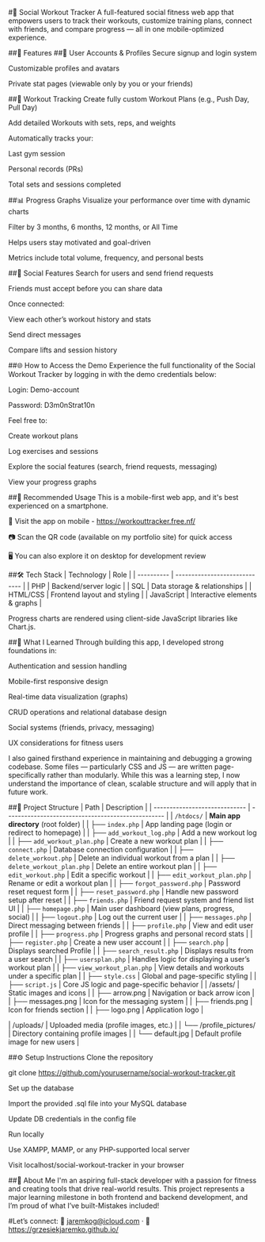 #💪 Social Workout Tracker
A full-featured social fitness web app that empowers users to track their workouts, customize training plans, connect with friends, and compare progress — all in one mobile-optimized experience.

##🚀 Features
##👤 User Accounts & Profiles
Secure signup and login system

Customizable profiles and avatars

Private stat pages (viewable only by you or your friends)

##📅 Workout Tracking
Create fully custom Workout Plans (e.g., Push Day, Pull Day)

Add detailed Workouts with sets, reps, and weights

Automatically tracks your:

Last gym session

Personal records (PRs)

Total sets and sessions completed

##📊 Progress Graphs
Visualize your performance over time with dynamic charts

Filter by 3 months, 6 months, 12 months, or All Time

Helps users stay motivated and goal-driven

Metrics include total volume, frequency, and personal bests

##👯 Social Features
Search for users and send friend requests

Friends must accept before you can share data

Once connected:

View each other’s workout history and stats

Send direct messages

Compare lifts and session history

##🌐 How to Access the Demo
Experience the full functionality of the Social Workout Tracker by logging in with the demo credentials below:

Login: Demo-account

Password: D3m0nStrat10n

Feel free to:

Create workout plans

Log exercises and sessions

Explore the social features (search, friend requests, messaging)

View your progress graphs

##📱 Recommended Usage
This is a mobile-first web app, and it's best experienced on a smartphone.

🔗 Visit the app on mobile - https://workouttracker.free.nf/

📷 Scan the QR code (available on my portfolio site) for quick access

🖥️ You can also explore it on desktop for development review

##🛠️ Tech Stack
| Technology | Role                          |
| ---------- | ----------------------------- |
| PHP        | Backend/server logic          |
| SQL        | Data storage & relationships  |
| HTML/CSS   | Frontend layout and styling   |
| JavaScript | Interactive elements & graphs |

Progress charts are rendered using client-side JavaScript libraries like Chart.js.

##🧠 What I Learned
Through building this app, I developed strong foundations in:

Authentication and session handling

Mobile-first responsive design

Real-time data visualization (graphs)

CRUD operations and relational database design

Social systems (friends, privacy, messaging)

UX considerations for fitness users

I also gained firsthand experience in maintaining and debugging a growing codebase. Some files — particularly CSS and JS — are written page-specifically rather than modularly. While this was a learning step, I now understand the importance of clean, scalable structure and will apply that in future work.

##📂 Project Structure
| Path                          | Description                                        |
| ----------------------------- | -------------------------------------------------- |
| `/htdocs/`                    | **Main app directory** (root folder)               |
| ├── `index.php`               | App landing page (login or redirect to homepage)   |
| ├── `add_workout_log.php`     | Add a new workout log                              |
| ├── `add_workout_plan.php`    | Create a new workout plan                          |
| ├── `connect.php`             | Database connection configuration                  |
| ├── `delete_workout.php`      | Delete an individual workout from a plan           |
| ├── `delete_workout_plan.php` | Delete an entire workout plan                      |
| ├── `edit_workout.php`        | Edit a specific workout                            |
| ├── `edit_workout_plan.php`   | Rename or edit a workout plan                      |
| ├── `forgot_password.php`     | Password reset request form                        |
| ├── `reset_password.php`      | Handle new password setup after reset              |
| ├── `friends.php`             | Friend request system and friend list UI           |
| ├── `homepage.php`            | Main user dashboard (view plans, progress, social) |
| ├── `logout.php`              | Log out the current user                           |
| ├── `messages.php`            | Direct messaging between friends                   |
| ├── `profile.php`             | View and edit user profile                         |
| ├── `progress.php`            | Progress graphs and personal record stats          |
| ├── `register.php`            | Create a new user account                          |
| ├── `search.php`              | Displays searched Profile                          |
| ├── `search_result.php`       | Displays results from a user search                |
| ├── `usersplan.php`           | Handles logic for displaying a user’s workout plan |
| ├── `view_workout_plan.php`   | View details and workouts under a specific plan    |
| ├── `style.css`               | Global and page-specific styling |
| ├── `script.js`               | Core JS logic and page-specific behavior           |
| /assets/ | Static images and icons |
| ├── arrow.png | Navigation or back arrow icon |
| ├── messages.png | Icon for the messaging system |
| ├── friends.png | Icon for friends section |
| ├── logo.png | Application logo |

| /uploads/ | Uploaded media (profile images, etc.) |
| └── /profile_pictures/ | Directory containing profile images |
| └── default.jpg | Default profile image for new users |

##⚙️ Setup Instructions
Clone the repository

git clone https://github.com/yourusername/social-workout-tracker.git

Set up the database

Import the provided .sql file into your MySQL database

Update DB credentials in the config file

Run locally

Use XAMPP, MAMP, or any PHP-supported local server

Visit localhost/social-workout-tracker in your browser

##👋 About Me
I'm an aspiring full-stack developer with a passion for fitness and creating tools that drive real-world results. This project represents a major learning milestone in both frontend and backend development, and I’m proud of what I’ve built-Mistakes included!

#Let’s connect:
📧 jaremkog@icloud.com · 💼 https://grzesiekjaremko.github.io/
